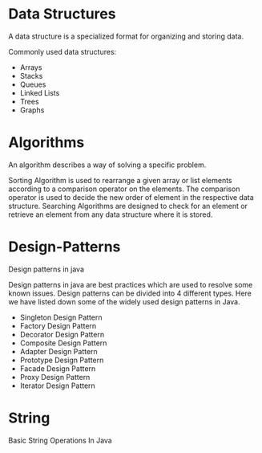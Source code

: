 # Data Structures

A data structure is a specialized format for organizing and storing data.

Commonly used data structures:
* Arrays
* Stacks
* Queues
* Linked Lists
* Trees
* Graphs

# Algorithms

An algorithm describes a way of solving a specific problem.

Sorting Algorithm is used to rearrange a given array or list elements according to a comparison operator on the elements. The comparison operator is used to decide the new order of element in the respective data structure.
Searching Algorithms are designed to check for an element or retrieve an element from any data structure where it is stored. 

# Design-Patterns
Design patterns in java

Design patterns in java are best practices which are used to resolve some known issues.  Design patterns can be divided into 4 different types. Here we have listed down some of the widely used design patterns in Java.

* Singleton Design Pattern
* Factory Design Pattern
* Decorator Design Pattern
* Composite Design Pattern
* Adapter Design Pattern
* Prototype Design Pattern
* Facade Design Pattern
* Proxy Design Pattern
* Iterator Design Pattern

# String

Basic String Operations In Java
